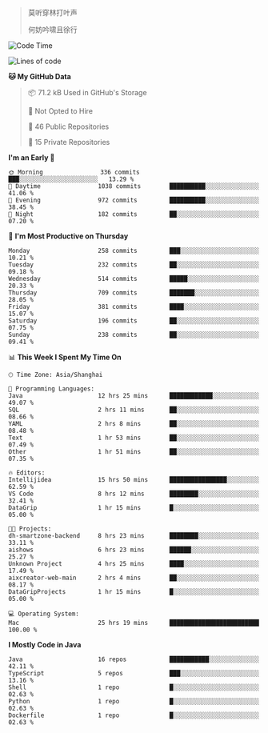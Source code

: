 > 莫听穿林打叶声
> 
> 何妨吟啸且徐行

<!-- ![Github Stats](https://github-readme-stats.vercel.app/api?username=catch6&count_private=true&show_icons=true&theme=gruvbox) -->

<!-- ![Top Langs](https://github-readme-stats.vercel.app/api/top-langs/?username=catch6&layout=compact) -->

<!--START_SECTION:waka-->
![Code Time](http://img.shields.io/badge/Code%20Time-998%20hrs%2043%20mins-blue)

![Lines of code](https://img.shields.io/badge/From%20Hello%20World%20I%27ve%20Written-9.3%20million%20lines%20of%20code-blue)

**🐱 My GitHub Data** 

> 📦 71.2 kB Used in GitHub's Storage 
 > 
> 🚫 Not Opted to Hire
 > 
> 📜 46 Public Repositories 
 > 
> 🔑 15 Private Repositories 
 > 
**I'm an Early 🐤** 

```text
🌞 Morning                336 commits         ███░░░░░░░░░░░░░░░░░░░░░░   13.29 % 
🌆 Daytime                1038 commits        ██████████░░░░░░░░░░░░░░░   41.06 % 
🌃 Evening                972 commits         ██████████░░░░░░░░░░░░░░░   38.45 % 
🌙 Night                  182 commits         ██░░░░░░░░░░░░░░░░░░░░░░░   07.20 % 
```
📅 **I'm Most Productive on Thursday** 

```text
Monday                   258 commits         ███░░░░░░░░░░░░░░░░░░░░░░   10.21 % 
Tuesday                  232 commits         ██░░░░░░░░░░░░░░░░░░░░░░░   09.18 % 
Wednesday                514 commits         █████░░░░░░░░░░░░░░░░░░░░   20.33 % 
Thursday                 709 commits         ███████░░░░░░░░░░░░░░░░░░   28.05 % 
Friday                   381 commits         ████░░░░░░░░░░░░░░░░░░░░░   15.07 % 
Saturday                 196 commits         ██░░░░░░░░░░░░░░░░░░░░░░░   07.75 % 
Sunday                   238 commits         ██░░░░░░░░░░░░░░░░░░░░░░░   09.41 % 
```


📊 **This Week I Spent My Time On** 

```text
🕑︎ Time Zone: Asia/Shanghai

💬 Programming Languages: 
Java                     12 hrs 25 mins      ████████████░░░░░░░░░░░░░   49.07 % 
SQL                      2 hrs 11 mins       ██░░░░░░░░░░░░░░░░░░░░░░░   08.66 % 
YAML                     2 hrs 8 mins        ██░░░░░░░░░░░░░░░░░░░░░░░   08.48 % 
Text                     1 hr 53 mins        ██░░░░░░░░░░░░░░░░░░░░░░░   07.49 % 
Other                    1 hr 51 mins        ██░░░░░░░░░░░░░░░░░░░░░░░   07.35 % 

🔥 Editors: 
Intellijidea             15 hrs 50 mins      ████████████████░░░░░░░░░   62.59 % 
VS Code                  8 hrs 12 mins       ████████░░░░░░░░░░░░░░░░░   32.41 % 
DataGrip                 1 hr 15 mins        █░░░░░░░░░░░░░░░░░░░░░░░░   05.00 % 

🐱‍💻 Projects: 
dh-smartzone-backend     8 hrs 23 mins       ████████░░░░░░░░░░░░░░░░░   33.11 % 
aishows                  6 hrs 23 mins       ██████░░░░░░░░░░░░░░░░░░░   25.27 % 
Unknown Project          4 hrs 25 mins       ████░░░░░░░░░░░░░░░░░░░░░   17.49 % 
aixcreator-web-main      2 hrs 4 mins        ██░░░░░░░░░░░░░░░░░░░░░░░   08.17 % 
DataGripProjects         1 hr 15 mins        █░░░░░░░░░░░░░░░░░░░░░░░░   05.00 % 

💻 Operating System: 
Mac                      25 hrs 19 mins      █████████████████████████   100.00 % 
```

**I Mostly Code in Java** 

```text
Java                     16 repos            ███████████░░░░░░░░░░░░░░   42.11 % 
TypeScript               5 repos             ███░░░░░░░░░░░░░░░░░░░░░░   13.16 % 
Shell                    1 repo              █░░░░░░░░░░░░░░░░░░░░░░░░   02.63 % 
Python                   1 repo              █░░░░░░░░░░░░░░░░░░░░░░░░   02.63 % 
Dockerfile               1 repo              █░░░░░░░░░░░░░░░░░░░░░░░░   02.63 % 
```




<!--END_SECTION:waka-->
